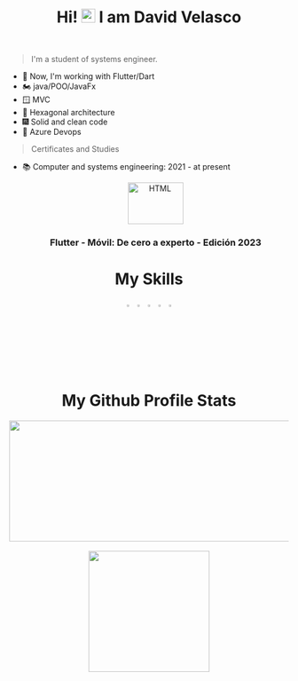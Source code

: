 <h1 align="center">
  Hi! <img src="https://user-images.githubusercontent.com/57642291/115981321-b7a44c80-a58a-11eb-8109-79aa8bcf0698.gif" width="25px"> I am David Velasco
</h1>
<br>

>I'm a student of systems engineer.

- 🔭 Now, I'm working with Flutter/Dart
- 🏍️ java/POO/JavaFx
- 🪟 MVC
- 🙉 Hexagonal architecture
- 🎆 Solid and clean code
- 💪 Azure Devops

>Certificates and Studies

- 📚 Computer and systems engineering:
      2021 - at present
      
  <p align="center">
  <a href="https://cursos.devtalles.com/certificates/zgjcbha84t">
    <img src="https://import.cdn.thinkific.com/643563/courses/2177248/7Untxgx4QDqYhbWQgOUc_FLUTTER-NEW-COVER.png?width=380" alt="HTML" width="100" height="75">
  </a>
  <h3 align="center">Flutter - Móvil: De cero a experto - Edición 2023</h3>
</p>

      

<h1 align="center">
  My Skills
</h1>


<div align="center">
  <code><img src="https://cdn.jsdelivr.net/gh/devicons/devicon/icons/java/java-original.svg" width=3%/></code>
  <code><img src="https://cdn.jsdelivr.net/gh/devicons/devicon/icons/dart/dart-original.svg" width=3%/></code>
  <code><img src="https://cdn.jsdelivr.net/gh/devicons/devicon/icons/flutter/flutter-original.svg" width=3%/></code>
  <code><img src="https://upload.wikimedia.org/wikipedia/commons/9/97/Sqlite-square-icon.svg" width=3%/></code>
  <code><img src="https://zeevector.com/wp-content/uploads/Microsoft-Azure-DevOps-logo.png" width=3%/></code>
</div>


<div align="center">
  
  <h1> 
  My Github Profile Stats
  </h1>

  <a href="https://github.com/DavidVM12">
    <img align="center" height="218" width="1500" src="http://github-profile-summary-cards.vercel.app/api/cards/profile-details?username=DavidVM12&theme=nord_dark">
  </a><br><br>

  <a href="https://github.com/DavidVM12">
    <img align="center" height="218" src="http://github-profile-summary-cards.vercel.app/api/cards/stats?username=DavidVM12&theme=nord_dark">
  </a>
  
</div>
